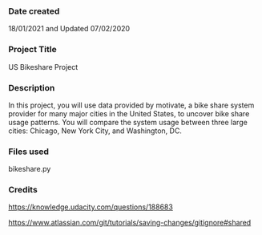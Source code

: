 ### Date created
18/01/2021 and Updated 07/02/2020


### Project Title
US Bikeshare Project


### Description
In this project, you will use data provided by motivate, a bike share system provider for many major cities in the United States, to uncover bike share usage patterns. You will compare the system usage between three large cities: Chicago, New York City, and Washington, DC.

### Files used
bikeshare.py

### Credits
https://knowledge.udacity.com/questions/188683

https://www.atlassian.com/git/tutorials/saving-changes/gitignore#shared
